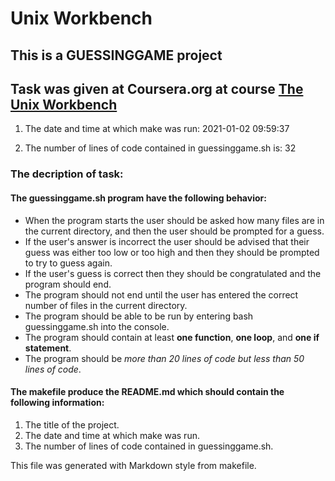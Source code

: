 # Unix Workbench
## This is a GUESSINGGAME project

## Task was given at Coursera.org at course [The Unix Workbench](https://www.coursera.org/learn/unix)

1. The date and time at which make was run:
2021-01-02 09:59:37

2. The number of lines of code contained in guessinggame.sh is:
32

### The decription of task:

#### The guessinggame.sh program have the following behavior:
- When the program starts the user should be asked how many files are in the current directory, and then the user should be prompted for a guess.
- If the user's answer is incorrect the user should be advised that their guess was either too low or too high and then they should be prompted to try to guess again.
- If the user's guess is correct then they should be congratulated and the program should end.
- The program should not end until the user has entered the correct number of files in the current directory.
- The program should be able to be run by entering bash guessinggame.sh into the console.
- The program should contain at least **one function**, **one loop**, and **one if statement**.
- The program should be *more than 20 lines of code but less than 50 lines of code*.

#### The makefile produce the README.md which should contain the following information:
1. The title of the project.
2. The date and time at which make was run.
3. The number of lines of code contained in guessinggame.sh.


This file was generated with Markdown style from makefile.
